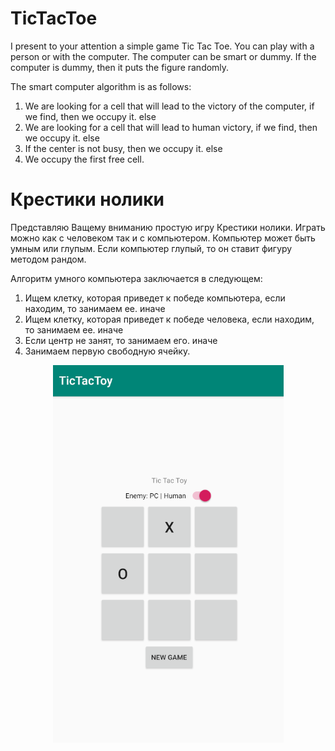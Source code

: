 # TicTacToe
I present to your attention a simple game Tic Tac Toe. You can play with a person or with the computer. The computer can be smart or dummy.
If the computer is dummy, then it puts the figure randomly.

The smart computer algorithm is as follows:
1. We are looking for a cell that will lead to the victory of the computer, if we find, then we occupy it.
else
2. We are looking for a cell that will lead to human victory, if we find, then we occupy it.
else
3. If the center is not busy, then we occupy it.
else
4. We occupy the first free cell.

# Крестики нолики

Представляю Ващему вниманию простую игру Крестики нолики. Играть можно как с человеком так и с компьютером. Компьютер может быть умным или глупым. Если компьютер глупый, то он ставит фигуру методом рандом. 

Алгоритм умного компьютера заключается в следующем:
1. Ищем клетку, которая приведет к победе компьютера, если находим, то занимаем ее.
иначе 
2. Ищем клетку, которая приведет к победе человека, если находим, то занимаем ее.
иначе
3. Если центр не занят, то занимаем его.
иначе
4. Занимаем первую свободную ячейку.



<p align="center">
  <img src="https://raw.githubusercontent.com/DmK78/TicTacToy/master/app/src/main/res/drawable/scr.PNG">
</p>


